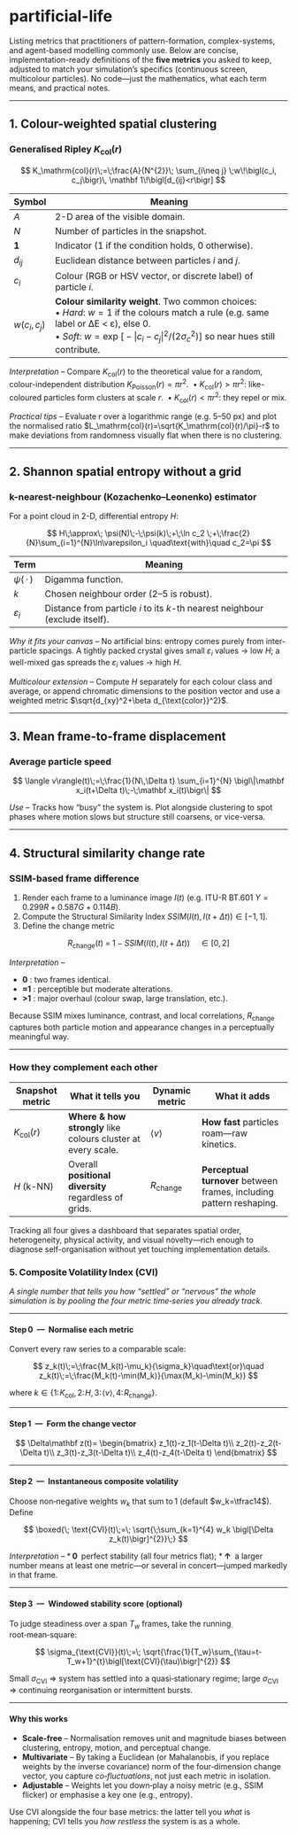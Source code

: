 # partificial-life  

Listing metrics that practitioners of pattern-formation, complex-systems, and agent-based modelling commonly use. Below are concise, implementation-ready definitions of the **five metrics** you asked to keep, adjusted to match your simulation’s specifics (continuous screen, multicolour particles).  No code—just the mathematics, what each term means, and practical notes.

---

## 1. Colour-weighted spatial clustering

### Generalised Ripley $K_\mathrm{col}(r)$

$$
K_\mathrm{col}(r)\;=\;\frac{A}{N^{2}}\;
      \sum_{i\neq j}
      \;w\!\bigl(c_i, c_j\bigr)\,
      \mathbf 1\!\bigl[d_{ij}<r\bigr]
$$

| Symbol       | Meaning                                                                                                                                                                                                                                 |
| ------------ | --------------------------------------------------------------------------------------------------------------------------------------------------------------------------------------------------------------------------------------- |
| $A$          | 2-D area of the visible domain.                                                                                                                                                                                                         |
| $N$          | Number of particles in the snapshot.                                                                                                                                                                                                    |
| $\mathbf 1$  | Indicator (1 if the condition holds, 0 otherwise).                                                                                                                                                                                      |
| $d_{ij}$     | Euclidean distance between particles $i$ and $j$.                                                                                                                                                                                       |
| $c_i$        | Colour (RGB or HSV vector, or discrete label) of particle $i$.                                                                                                                                                                          |
| $w(c_i,c_j)$ | **Colour similarity weight**.  Two common choices:<br>• *Hard*: $w=1$ if the colours match a rule (e.g. same label or ΔE < ε), else $0$.<br>• *Soft*: $w=\exp\!\bigl[-\|c_i-c_j\|^2/(2\sigma_c^2)\bigr]$ so near hues still contribute. |

*Interpretation* – Compare $K_\mathrm{col}(r)$ to the theoretical value for a random, colour-independent distribution $K_\text{Poisson}(r)=\pi r^{2}$.
 •  $K_\mathrm{col}(r) > \pi r^{2}$: like-coloured particles form clusters at scale $r$.
 •  $K_\mathrm{col}(r) < \pi r^{2}$: they repel or mix.

*Practical tips* – Evaluate $r$ over a logarithmic range (e.g. 5–50 px) and plot the normalised ratio $L_\mathrm{col}(r)=\sqrt{K_\mathrm{col}(r)/\pi}-r$ to make deviations from randomness visually flat when there is no clustering.

---

## 2. Shannon spatial entropy without a grid

### k-nearest-neighbour (Kozachenko–Leonenko) estimator

For a point cloud in 2-D, differential entropy $H$:

$$
H\;\approx\;
\psi(N)\;-\;\psi(k)\;+\;\ln c_2
\;+\;\frac{2}{N}\sum_{i=1}^{N}\ln\varepsilon_i
\quad\text{with}\quad c_2=\pi
$$

| Term              | Meaning                                                                      |
| ----------------- | ---------------------------------------------------------------------------- |
| $\psi(\,\cdot\,)$ | Digamma function.                                                            |
| $k$               | Chosen neighbour order (2–5 is robust).                                      |
| $\varepsilon_i$   | Distance from particle $i$ to its $k$-th nearest neighbour (exclude itself). |

*Why it fits your canvas* – No artificial bins: entropy comes purely from inter-particle spacings. A tightly packed crystal gives small $\varepsilon_i$ values → low $H$; a well-mixed gas spreads the $\varepsilon_i$ values → high $H$.

*Multicolour extension* – Compute $H$ separately for each colour class and average, or append chromatic dimensions to the position vector and use a weighted metric $\sqrt{d_{xy}^2+\beta d_{\text{color}}^2}$.

---

## 3. Mean frame-to-frame displacement

### Average particle speed

$$
\langle v\rangle(t)\;=\;\frac{1}{N\,\Delta t}
\sum_{i=1}^{N}
\bigl\|\mathbf x_i(t+\Delta t)\;-\;\mathbf x_i(t)\bigr\|
$$

*Use* – Tracks how “busy” the system is.  Plot alongside clustering to spot phases where motion slows but structure still coarsens, or vice-versa.

---

## 4. Structural similarity change rate

### SSIM-based frame difference

1. Render each frame to a luminance image $I(t)$ (e.g. ITU-R BT.601 $Y=0.299R+0.587G+0.114B$).
2. Compute the Structural Similarity Index ${SSIM}\bigl(I(t),\,I(t+\Delta t)\bigr)\in[-1,1]$.
3. Define the change metric

$$
R_\text{change}(t)\;=\;1-{SSIM}\bigl(I(t),I(t+\Delta t)\bigr)\quad\in[0,2]
$$

*Interpretation* –

* **0** : two frames identical.
* **≈1** : perceptible but moderate alterations.
* **>1** : major overhaul (colour swap, large translation, etc.).

Because SSIM mixes luminance, contrast, and local correlations, $R_\text{change}$ captures both particle motion and appearance changes in a perceptually meaningful way.

---

### How they complement each other

| Snapshot metric     | What it tells you                                             | Dynamic metric     | What it adds                                                         |
| ------------------- | ------------------------------------------------------------- | ------------------ | -------------------------------------------------------------------- |
| $K_\mathrm{col}(r)$ | **Where & how strongly** like colours cluster at every scale. | $\langle v\rangle$ | **How fast** particles roam—raw kinetics.                            |
| $H$ (k-NN)          | Overall **positional diversity** regardless of grids.         | $R_\text{change}$  | **Perceptual turnover** between frames, including pattern reshaping. |

Tracking all four gives a dashboard that separates spatial order, heterogeneity, physical activity, and visual novelty—rich enough to diagnose self-organisation without yet touching implementation details.



### 5. Composite Volatility Index (CVI)

*A single number that tells you how “settled” or “nervous” the whole simulation is by pooling the four metric time‑series you already track.*

---

#### Step 0 — Normalise each metric

Convert every raw series to a comparable scale:

$$
z_k(t)\;=\;\frac{M_k(t)-\mu_k}{\sigma_k}\quad\text{or}\quad
z_k(t)\;=\;\frac{M_k(t)-\min(M_k)}{\max(M_k)-\min(M_k)}
$$

where $k\in\{1:\!K_{\text{col}},\,2:\!H,\,3:\!\langle v\rangle,\,4:\!R_{\text{change}}\}$.

---

#### Step 1 — Form the change vector

$$
\Delta\mathbf z(t)=
\begin{bmatrix}
z_1(t)-z_1(t-\Delta t)\\
z_2(t)-z_2(t-\Delta t)\\
z_3(t)-z_3(t-\Delta t)\\
z_4(t)-z_4(t-\Delta t)
\end{bmatrix}
$$

---

#### Step 2 — Instantaneous composite volatility

Choose non‑negative weights $w_k$ that sum to 1 (default $w_k=\tfrac14$).
Define

$$
\boxed{\;
\text{CVI}(t)\;=\;
\sqrt{\;\sum_{k=1}^{4} w_k \bigl[\Delta z_k(t)\bigr]^{2}}\;}
$$

*Interpretation* –
\* **0** perfect stability (all four metrics flat);
\* **↑** a larger number means at least one metric—or several in concert—jumped markedly in that frame.

---

#### Step 3 — Windowed stability score (optional)

To judge steadiness over a span $T_w$ frames, take the running root‑mean‑square:

$$
\sigma_{\text{CVI}}(t)\;=\;
\sqrt{\frac{1}{T_w}\sum_{\tau=t-T_w+1}^{t}\bigl[\text{CVI}(\tau)\bigr]^{2}}
$$

Small $\sigma_{\text{CVI}}$ ⇒ system has settled into a quasi‑stationary regime;
large $\sigma_{\text{CVI}}$ ⇒ continuing reorganisation or intermittent bursts.

---

#### Why this works

* **Scale‑free** – Normalisation removes unit and magnitude biases between clustering, entropy, motion, and perceptual change.
* **Multivariate** – By taking a Euclidean (or Mahalanobis, if you replace weights by the inverse covariance) norm of the four‑dimension change vector, you capture *co‑fluctuations*, not just each metric in isolation.
* **Adjustable** – Weights let you down‑play a noisy metric (e.g., SSIM flicker) or emphasise a key one (e.g., entropy).

Use CVI alongside the four base metrics: the latter tell you *what* is happening; CVI tells you *how restless* the system is as a whole.

